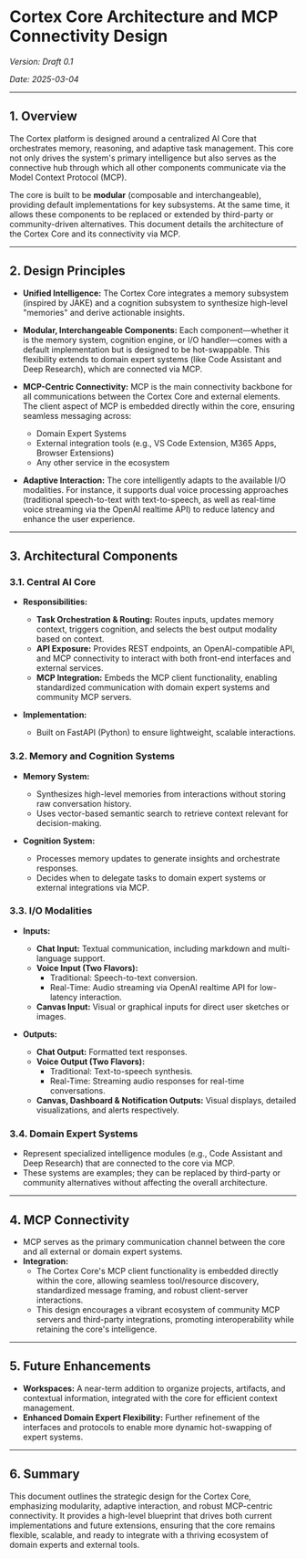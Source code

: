 # Cortex Core Architecture and MCP Connectivity Design

_Version: Draft 0.1_

_Date: 2025-03-04_

---

## 1. Overview

The Cortex platform is designed around a centralized AI Core that orchestrates memory, reasoning, and adaptive task management. This core not only drives the system's primary intelligence but also serves as the connective hub through which all other components communicate via the Model Context Protocol (MCP).

The core is built to be **modular** (composable and interchangeable), providing default implementations for key subsystems. At the same time, it allows these components to be replaced or extended by third-party or community-driven alternatives. This document details the architecture of the Cortex Core and its connectivity via MCP.

---

## 2. Design Principles

- **Unified Intelligence:** The Cortex Core integrates a memory subsystem (inspired by JAKE) and a cognition subsystem to synthesize high-level "memories" and derive actionable insights.

- **Modular, Interchangeable Components:** Each component—whether it is the memory system, cognition engine, or I/O handler—comes with a default implementation but is designed to be hot-swappable. This flexibility extends to domain expert systems (like Code Assistant and Deep Research), which are connected via MCP.

- **MCP-Centric Connectivity:** MCP is the main connectivity backbone for all communications between the Cortex Core and external elements. The client aspect of MCP is embedded directly within the core, ensuring seamless messaging across:

  - Domain Expert Systems
  - External integration tools (e.g., VS Code Extension, M365 Apps, Browser Extensions)
  - Any other service in the ecosystem

- **Adaptive Interaction:** The core intelligently adapts to the available I/O modalities. For instance, it supports dual voice processing approaches (traditional speech-to-text with text-to-speech, as well as real-time voice streaming via the OpenAI realtime API) to reduce latency and enhance the user experience.

---

## 3. Architectural Components

### 3.1. Central AI Core

- **Responsibilities:**

  - **Task Orchestration & Routing:** Routes inputs, updates memory context, triggers cognition, and selects the best output modality based on context.
  - **API Exposure:** Provides REST endpoints, an OpenAI-compatible API, and MCP connectivity to interact with both front-end interfaces and external services.
  - **MCP Integration:** Embeds the MCP client functionality, enabling standardized communication with domain expert systems and community MCP servers.

- **Implementation:**
  - Built on FastAPI (Python) to ensure lightweight, scalable interactions.

### 3.2. Memory and Cognition Systems

- **Memory System:**

  - Synthesizes high-level memories from interactions without storing raw conversation history.
  - Uses vector-based semantic search to retrieve context relevant for decision-making.

- **Cognition System:**
  - Processes memory updates to generate insights and orchestrate responses.
  - Decides when to delegate tasks to domain expert systems or external integrations via MCP.

### 3.3. I/O Modalities

- **Inputs:**

  - **Chat Input:** Textual communication, including markdown and multi-language support.
  - **Voice Input (Two Flavors):**
    - Traditional: Speech-to-text conversion.
    - Real-Time: Audio streaming via OpenAI realtime API for low-latency interaction.
  - **Canvas Input:** Visual or graphical inputs for direct user sketches or images.

- **Outputs:**
  - **Chat Output:** Formatted text responses.
  - **Voice Output (Two Flavors):**
    - Traditional: Text-to-speech synthesis.
    - Real-Time: Streaming audio responses for real-time conversations.
  - **Canvas, Dashboard & Notification Outputs:** Visual displays, detailed visualizations, and alerts respectively.

### 3.4. Domain Expert Systems

- Represent specialized intelligence modules (e.g., Code Assistant and Deep Research) that are connected to the core via MCP.
- These systems are examples; they can be replaced by third-party or community alternatives without affecting the overall architecture.

---

## 4. MCP Connectivity

- MCP serves as the primary communication channel between the core and all external or domain expert systems.
- **Integration:**
  - The Cortex Core's MCP client functionality is embedded directly within the core, allowing seamless tool/resource discovery, standardized message framing, and robust client-server interactions.
  - This design encourages a vibrant ecosystem of community MCP servers and third-party integrations, promoting interoperability while retaining the core's intelligence.

---

## 5. Future Enhancements

- **Workspaces:** A near-term addition to organize projects, artifacts, and contextual information, integrated with the core for efficient context management.
- **Enhanced Domain Expert Flexibility:** Further refinement of the interfaces and protocols to enable more dynamic hot-swapping of expert systems.

---

## 6. Summary

This document outlines the strategic design for the Cortex Core, emphasizing modularity, adaptive interaction, and robust MCP-centric connectivity. It provides a high-level blueprint that drives both current implementations and future extensions, ensuring that the core remains flexible, scalable, and ready to integrate with a thriving ecosystem of domain experts and external tools.
